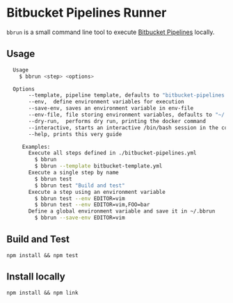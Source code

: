 # Bitbucket Pipelines Runner
`bbrun` is a small command line tool to execute [Bitbucket Pipelines](https://confluence.atlassian.com/bitbucket/configure-bitbucket-pipelines-yml-792298910.html) locally.

## Usage
```bash
  Usage
    $ bbrun <step> <options>

  Options
       --template, pipeline template, defaults to "bitbucket-pipelines.yml"
       --env,  define environment variables for execution
       --save-env, saves an environment variable in env-file
       --env-file, file storing environment variables, defaults to "~/.bbrun"
       --dry-run,  performs dry run, printing the docker command
       --interactive, starts an interactive /bin/bash session in the container
       --help, prints this very guide

     Examples:
       Execute all steps defined in ./bitbucket-pipelines.yml
         $ bbrun
         $ bbrun --template bitbucket-template.yml
       Execute a single step by name
         $ bbrun test
         $ bbrun test "Build and test"
       Execute a step using an environment variable
         $ bbrun test --env EDITOR=vim
         $ bbrun test --env EDITOR=vim,FOO=bar
       Define a global environment variable and save it in ~/.bbrun
         $ bbrun --save-env EDITOR=vim
```

## Build and Test
`npm install && npm test`

## Install locally
`npm install && npm link`
